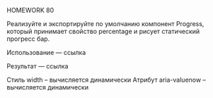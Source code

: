 HOMEWORK 80

Реализуйте и экспортируйте по умолчанию компонент Progress, который принимает свойство percentage и рисует статический прогресс бар.

Использование — ссылка

Результат — ссылка

Стиль width – вычисляется динамически
Атрибут aria-valuenow – вычисляется динамически